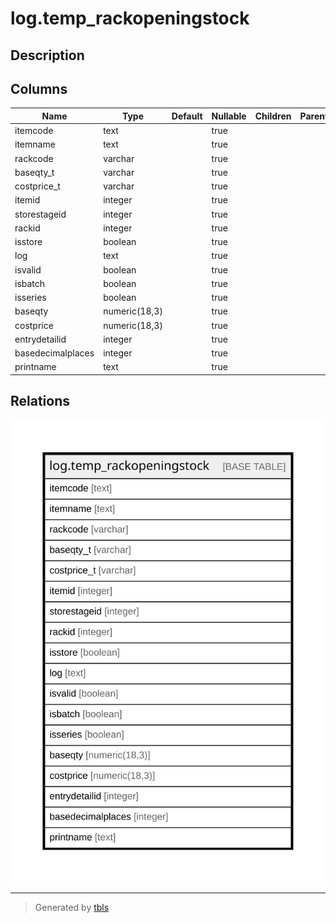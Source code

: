 # log.temp_rackopeningstock

## Description

## Columns

| Name | Type | Default | Nullable | Children | Parents | Comment |
| ---- | ---- | ------- | -------- | -------- | ------- | ------- |
| itemcode | text |  | true |  |  |  |
| itemname | text |  | true |  |  |  |
| rackcode | varchar |  | true |  |  |  |
| baseqty_t | varchar |  | true |  |  |  |
| costprice_t | varchar |  | true |  |  |  |
| itemid | integer |  | true |  |  |  |
| storestageid | integer |  | true |  |  |  |
| rackid | integer |  | true |  |  |  |
| isstore | boolean |  | true |  |  |  |
| log | text |  | true |  |  |  |
| isvalid | boolean |  | true |  |  |  |
| isbatch | boolean |  | true |  |  |  |
| isseries | boolean |  | true |  |  |  |
| baseqty | numeric(18,3) |  | true |  |  |  |
| costprice | numeric(18,3) |  | true |  |  |  |
| entrydetailid | integer |  | true |  |  |  |
| basedecimalplaces | integer |  | true |  |  |  |
| printname | text |  | true |  |  |  |

## Relations

![er](log.temp_rackopeningstock.svg)

---

> Generated by [tbls](https://github.com/k1LoW/tbls)
